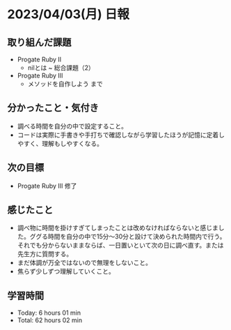 # 2023/04/03(月) 日報
## 取り組んだ課題
- Progate Ruby Ⅱ
  - nilとは ~ 総合課題（2） 
- Progate Ruby Ⅲ
  - メソッドを自作しよう まで

## 分かったこと・気付き
- 調べる時間を自分の中で設定すること。
- コードは実際に手書きや手打ちで確認しながら学習したほうが記憶に定着しやすく、理解もしやすくなる。
 
## 次の目標
- Progate Ruby Ⅲ 修了

## 感じたこと
- 調べ物に時間を掛けすぎてしまったことは改めなければならないと感じました。ググる時間を自分の中で15分〜30分と設けて決められた時間内で行う。それでも分からないままならば、一日置いといて次の日に調べ直す。または先生方に質問する。
- まだ体調が万全ではないので無理をしないこと。
- 焦らず少しずつ理解していくこと。
  
## 学習時間
- Today:  6 hours 01 min
- Total: 62 hours 02 min
